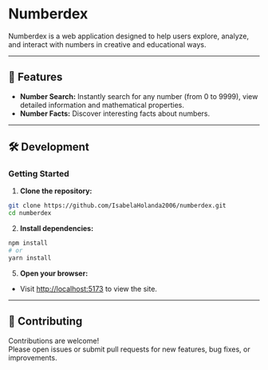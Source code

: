 # Numberdex
 
Numberdex is a web application designed to help users explore, analyze, and interact with numbers in creative and educational ways.

---

## 🚀 Features

- **Number Search:** Instantly search for any number (from 0 to 9999), view detailed information and mathematical properties.
- **Number Facts:** Discover interesting facts about numbers.
---

## 🛠️ Development

### Getting Started

1. **Clone the repository:**
  ```bash
  git clone https://github.com/IsabelaHolanda2006/numberdex.git
  cd numberdex
  ```

2. **Install dependencies:**
  ```bash
  npm install
  # or
  yarn install
  ```

5. **Open your browser:**
  - Visit [http://localhost:5173](http://localhost:5173) to view the site.

---

## 🤝 Contributing

Contributions are welcome!  
Please open issues or submit pull requests for new features, bug fixes, or improvements.